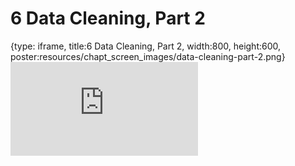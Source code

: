 # 6 Data Cleaning, Part 2
 
{type: iframe, title:6 Data Cleaning, Part 2, width:800, height:600, poster:resources/chapt_screen_images/data-cleaning-part-2.png}
![](https://hutchdatascience.org/Intermediate_R/no_toc/data-cleaning-part-2.html)
 

 
